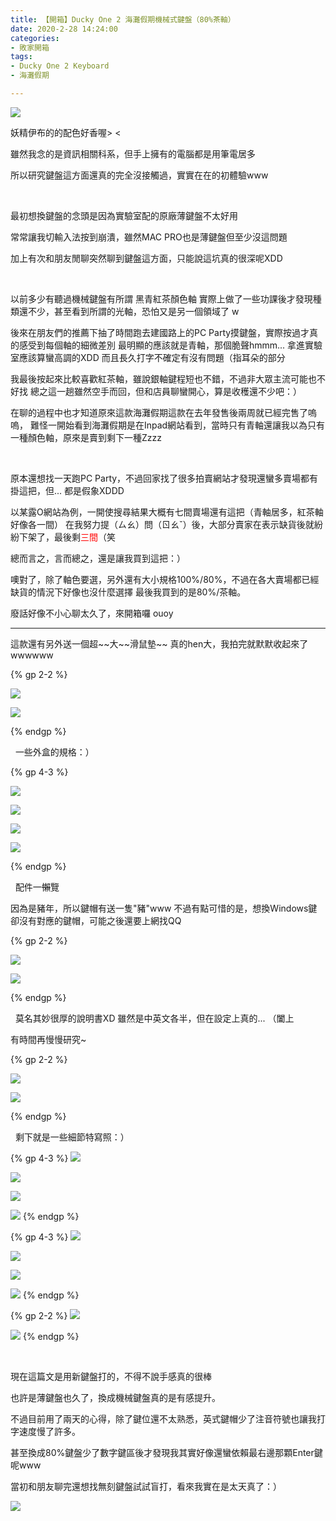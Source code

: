 ```yaml
---
title: 【開箱】Ducky One 2 海灘假期機械式鍵盤（80%茶軸）
date: 2020-2-28 14:24:00
categories: 
- 敗家開箱
tags:
- Ducky One 2 Keyboard
- 海灘假期

---
```


![](https://i.imgur.com/0JfKNvJ.jpg)

妖精伊布的的配色好香喔> <

雖然我念的是資訊相關科系，但手上擁有的電腦都是用筆電居多

所以研究鍵盤這方面還真的完全沒接觸過，實實在在的初體驗www

<!--more-->

&nbsp;

最初想換鍵盤的念頭是因為實驗室配的原廠薄鍵盤不太好用

常常讓我切輸入法按到崩潰，雖然MAC PRO也是薄鍵盤但至少沒這問題

加上有次和朋友閒聊突然聊到鍵盤這方面，只能說這坑真的很深呢XDD

&nbsp;

以前多少有聽過機械鍵盤有所謂 黑青紅茶顏色軸
實際上做了一些功課後才發現種類還不少，甚至看到所謂的光軸，恐怕又是另一個領域了 w

後來在朋友們的推薦下抽了時間跑去建國路上的PC Party摸鍵盤，實際按過才真的感受到每個軸的細微差別
最明顯的應該就是青軸，那個脆聲hmmm... 拿進實驗室應該算蠻高調的XDD 
而且長久打字不確定有沒有問題（指耳朵的部分

我最後按起來比較喜歡紅茶軸，雖說銀軸鍵程短也不錯，不過非大眾主流可能也不好找
總之這一趟雖然空手而回，但和店員聊蠻開心，算是收穫還不少吧：）

在聊的過程中也才知道原來這款海灘假期這款在去年發售後兩周就已經完售了嗚嗚，
難怪一開始看到海灘假期是在Inpad網站看到，當時只有青軸還讓我以為只有一種顏色軸，原來是賣到剩下一種Zzzz

&nbsp;

原本還想找一天跑PC Party，不過回家找了很多拍賣網站才發現還蠻多賣場都有掛這把，但... 都是假象XDDD

以某露O網站為例，一開使搜尋結果大概有七間賣場還有這把（青軸居多，紅茶軸好像各一間）
在我努力提（ㄙㄠ）問（ㄖㄠˇ）後，大部分賣家在表示缺貨後就紛紛下架了，最後剩<font color='FF0000'>三間</font>（笑

總而言之，言而總之，還是讓我買到這把：）

噢對了，除了軸色要選，另外還有大小規格100%/80%，不過在各大賣場都已經缺貨的情況下好像也沒什麼選擇
最後我買到的是80%/茶軸。

廢話好像不小心聊太久了，來開箱囉 ouoy

---

這款還有另外送一個超\~~大\~~滑鼠墊\~~
真的hen大，我拍完就默默收起來了wwwwww

{% gp 2-2 %}

![](https://i.imgur.com/kjhVhlLh.jpg)

![](https://i.imgur.com/rNMyqORh.jpg)

{% endgp %}

&nbsp;
一些外盒的規格：）

{% gp 4-3 %}

![](https://i.imgur.com/lzru4Ohh.jpg)

![](https://i.imgur.com/GpXzh3Rh.jpg)

![](https://i.imgur.com/IM033RDh.jpg)

![](https://i.imgur.com/hjaYkEPh.jpg)

{% endgp %}

&nbsp;
配件一~~懶~~覽

因為是豬年，所以鍵帽有送一隻"豬"www
不過有點可惜的是，想換Windows鍵卻沒有對應的鍵帽，可能之後還要上網找QQ

{% gp 2-2 %}

![](https://i.imgur.com/wI0d2imh.jpg)

![](https://i.imgur.com/otV5jpch.jpg)

{% endgp %}

&nbsp;
莫名其妙很厚的說明書XD
雖然是中英文各半，但在設定上真的... （闔上

有時間再慢慢研究~

{% gp 2-2 %}

![](https://i.imgur.com/NOW43Fch.jpg)

![](https://i.imgur.com/LXogHREh.jpg)

{% endgp %}

&nbsp;
剩下就是一些細節特寫照：）

{% gp 4-3 %}
![](https://i.imgur.com/2vaT0i5h.jpg)

![](https://i.imgur.com/9FX1b9Oh.jpg)

![](https://i.imgur.com/HtHGLAUh.jpg)

![](https://i.imgur.com/BJE5bC7h.jpg)
{% endgp %}

{% gp 4-3 %}
![](https://i.imgur.com/YtoY7cZh.jpg)

![](https://i.imgur.com/TRhWcjZh.jpg)

![](https://i.imgur.com/KyGnMDvh.jpg)

![](https://i.imgur.com/TNsKp9kh.jpg)
{% endgp %}

{% gp 2-2 %}
![](https://i.imgur.com/xNu5lfbh.jpg)

![](https://i.imgur.com/aWem7Glh.jpg)
{% endgp %}


&nbsp;

現在這篇文是用新鍵盤打的，不得不說手感真的很棒

也許是薄鍵盤也久了，換成機械鍵盤真的是有感提升。

不過目前用了兩天的心得，除了鍵位還不太熟悉，英式鍵帽少了注音符號也讓我打字速度慢了許多。

甚至換成80%鍵盤少了數字鍵區後才發現我其實好像還蠻依賴最右邊那顆Enter鍵呢www



當初和朋友聊完還想找無刻鍵盤試試盲打，看來我實在是太天真了：）

![](https://i.imgur.com/5mpAlVHh.jpg)